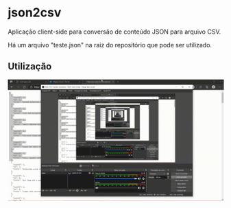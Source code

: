 # json2csv

Aplicação client-side para conversão de conteúdo JSON para arquivo CSV.

Há um arquivo "teste.json" na raiz do repositório que pode ser utilizado.


## Utilização
![](media/showcase.gif)